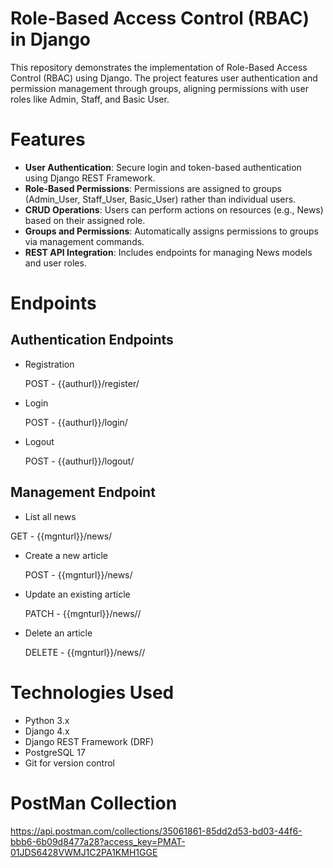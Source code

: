 # Role-Based Access Control (RBAC) in Django
This repository demonstrates the implementation of Role-Based Access Control (RBAC) using Django. The project features user authentication and permission management through groups, aligning permissions with user roles like Admin, Staff, and Basic User.

# Features
- **User Authentication**: Secure login and token-based authentication using Django REST Framework.
- **Role-Based Permissions**: Permissions are assigned to groups (Admin_User, Staff_User, Basic_User) rather than individual users.
- **CRUD Operations**: Users can perform actions on resources (e.g., News) based on their assigned role.
- **Groups and Permissions**: Automatically assigns permissions to groups via management commands.
- **REST API Integration**: Includes endpoints for managing News models and user roles.

# Endpoints 
## Authentication Endpoints

- Registration
  
   POST - {{authurl}}/register/    
- Login

   POST - {{authurl}}/login/
- Logout

   POST - {{authurl}}/logout/

     
## Management Endpoint

-  List all news 

  GET	- {{mgnturl}}/news/	
  
- Create a new article	

  POST - {{mgnturl}}/news/
    
- Update an existing article	

  PATCH	- {{mgnturl}}/news/<id>/
    
- Delete an article	

  DELETE - {{mgnturl}}/news/<id>/
  

# Technologies Used
- Python 3.x
- Django 4.x
- Django REST Framework (DRF)
- PostgreSQL 17
- Git for version control
  
# PostMan Collection 
  https://api.postman.com/collections/35061861-85dd2d53-bd03-44f6-bbb6-6b09d8477a28?access_key=PMAT-01JDS6428VWMJ1C2PA1KMH1GGE
